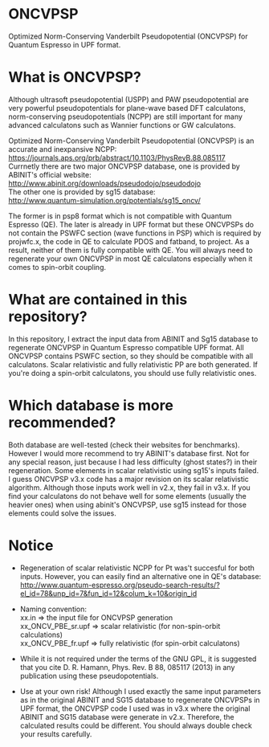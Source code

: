 # ONCVPSP
Optimized Norm-Conserving Vanderbilt Pseudopotential (ONCVPSP) for Quantum Espresso in UPF 
format. 

# What is ONCVPSP?
Although ultrasoft pseudopotential (USPP) and PAW pseudopotential are very powerful pseudopotentials for plane-wave based DFT calculatons, norm-conserving pseudopotentials (NCPP) are still important for many advanced calculatons such as Wannier functions or GW calculatons.   

Optimized Norm-Conserving Vanderbilt Pseudopotential (ONCVPSP) is an accurate and 
inexpansive NCPP:  
https://journals.aps.org/prb/abstract/10.1103/PhysRevB.88.085117   
Currnetly there are two major ONCVPSP database, one is provided by ABINIT's official 
website:  
http://www.abinit.org/downloads/pseudodojo/pseudodojo  
The other one is provided by sg15 database:  
http://www.quantum-simulation.org/potentials/sg15_oncv/

The former is in psp8 format which is not compatible with Quantum Espresso (QE). The later is already in UPF format but these ONCVPSPs do not contain the PSWFC section (wave functions in PSP) which is required by projwfc.x, the code in QE to calculate PDOS and fatband, to project. As a result, neither of them is fully compatible with QE. You will always need to regenerate your own ONCVPSP in most QE calculatons especially when it comes to spin-orbit coupling. 

# What are contained in this repository?
In this repository, I extract the input data from ABINIT and Sg15 database to regenerate ONCVPSP in Quantum Espresso compatible UPF format. All ONCVPSP contains PSWFC section, so they should be compatible with all calculatons. Scalar relativistic and fully relativistic PP are both generated. If you're doing a spin-orbit calculatons, you should use fully relativistic ones. 

# Which database is more recommended?
Both database are well-tested (check their websites for benchmarks). However I would more recommend to try ABINIT's database first. Not for any special reason, just because I had less difficulty (ghost states?) in their regeneration. Some elements in scalar relativistic using sg15's inputs failed. I guess ONCVPSP v3.x code has a major revision on its scalar relativistic algorithm. Although those inputs work well in v2.x, they fail in v3.x. If you find your calculatons do not behave well for some elements (usually the heavier ones) when using abinit's ONCVPSP, use sg15 instead for those elements could solve the issues. 

# Notice
* Regeneration of scalar relativistic NCPP for Pt was't succesful for both inputs. However, you can easily find an alternative one in QE's database:    
http://www.quantum-espresso.org/pseudo-search-results/?el_id=78&unp_id=7&fun_id=12&colum_k=10&origin_id

* Naming convention:  
  xx.in => the input file for ONCVPSP generation  
  xx_ONCV_PBE_sr.upf => scalar relativistic (for non-spin-orbit calculations)   
  xx_ONCV_PBE_fr.upf => fully relativistic (for spin-orbit calculatons)

* While it is not required under the terms of the GNU GPL, it is suggested that you cite D. R. Hamann, Phys. Rev. B 88, 085117 (2013) in any publication using these pseudopotentials.
 
* Use at your own risk! Although I used exactly the same input parameters as in the original ABINIT and SG15 database to regenerate ONCVPSPs in UPF format, the ONCVPSP code I used was in v3.x where the original ABINIT and SG15 database were generate in v2.x. Therefore, the calculated results could be different. You should always double check your results carefully.